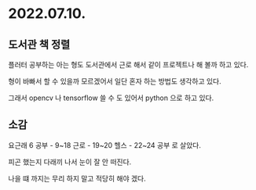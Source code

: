# 2022.07.10.

## 도서관 책 정렬

플러터 공부하는 아는 형도 도서관에서 근로 해서 같이 프로젝트나 해 볼까 하고 있다.

형이 바빠서 할 수 있을까 모르겠어서 일단 혼자 하는 방법도 생각하고 있다.

그래서 opencv 나 tensorflow 쓸 수 도 있어서 python 으로 하고 있다.

## 소감

요근래 6 공부 - 9~18 근로 - 19~20 헬스 - 22~24 공부 로 살았다.

피곤 했는지 다래끼 나서 눈이 잘 안 떠진다.

나을 떄 까지는 무리 하지 말고 적당히 해야 겠다.